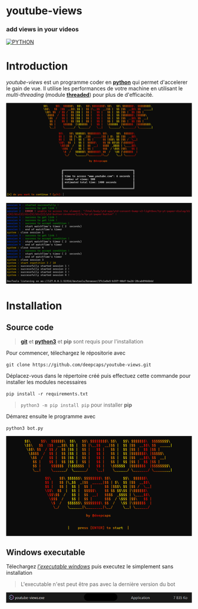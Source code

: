 youtube-views
==========
### add views in your videos
[![PYTHON](https://img.shields.io/badge/Python-3776AB?style=flat&logo=python&logoColor=white)](https://www.python.org/)

# Introduction
_youtube-views_ est un programme coder en [**python**](https://www.python.org/) qui permet d'accelerer le gain de vue. Il utilise les performances de votre machine en utilisant le _multi-threading_ (module [**threaded**](https://pypi.org/project/threaded/)) pour plus de d'efficacité.

![table](./images/table.png)

![logs](./images/logs.png)

# Installation
## Source code
> [**git**](https://git-scm.com/) et [**python3**](https://www.python.org/) et **pip** sont requis pour l'installation

Pour commencer, télechargez le répositorie avec 

`git clone https://github.com/deepcaps/youtube-views.git`


Déplacez-vous dans le répertoire créé puis effectuez cette commande pour installer les modules necessaires

`pip install -r requirements.txt`

> `python3 -m pip install pip` pour installer **pip**


Démarez ensuite le programme avec

`python3 bot.py`

![main](./images/main.png)

## Windows executable
Télechargez [_l'executable windows_](https://github.com/deepcaps/youtube-views/releases/tag/untagged-063e3bb6aa5304817f57) puis executez le simplement sans installation
> L'executable n'est peut être pas avec la dernière version du bot

![executable](./images/executable.png)
